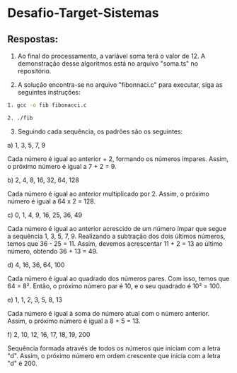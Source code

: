 # Desafio-Target-Sistemas

## Respostas:

1. Ao final do processamento, a variável soma terá o valor de 12. A demonstração desse algoritmos está no arquivo "soma.ts" no repositório.

2. A solução encontra-se no arquivo "fibonnaci.c" para executar, siga as seguintes instruções:

```bash
1. gcc -o fib fibonacci.c

2. ./fib

```

3. Seguindo cada sequência, os padrões são os seguintes:

a) 1, 3, 5, 7, 9

Cada número é igual ao anterior + 2, formando os números ímpares. Assim, o próximo número é igual a 7 + 2 = 9.

b) 2, 4, 8, 16, 32, 64, 128

Cada número é igual ao anterior multiplicado por 2. Assim, o próximo número é igual a 64 x 2 = 128.

c) 0, 1, 4, 9, 16, 25, 36, 49

Cada número é igual ao anterior acrescido de um número ímpar que segue a sequência 1, 3, 5, 7, 9. Realizando a subtração dos dois últimos números, temos que 36 - 25 = 11. Assim, devemos acrescentar 11 + 2 = 13 ao último número, obtendo 36 + 13 = 49.

d) 4, 16, 36, 64, 100

Cada número é igual ao quadrado dos números pares. Com isso, temos que 64 = 8². Então, o próximo número par é 10, e o seu quadrado é 10² = 100.

e) 1, 1, 2, 3, 5, 8, 13

Cada número é igual à soma do número atual com o número anterior. Assim, o próximo número é igual a 8 + 5 = 13.

f) 2, 10, 12, 16, 17, 18, 19, 200

Sequência formada através de todos os números que iniciam com a letra "d". Assim, o próximo número em ordem crescente que inicia com a letra "d" é 200.


